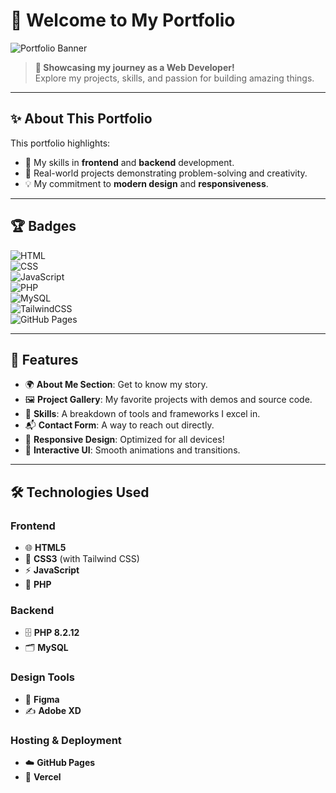 # 🌟 **Welcome to My Portfolio**  

![Portfolio Banner](https://via.placeholder.com/1000x300?text=Welcome+to+My+Portfolio)  

> **🚀 Showcasing my journey as a Web Developer!**  
> Explore my projects, skills, and passion for building amazing things.

---

## ✨ **About This Portfolio**

This portfolio highlights:  
- 🎯 My skills in **frontend** and **backend** development.  
- 💼 Real-world projects demonstrating problem-solving and creativity.  
- 💡 My commitment to **modern design** and **responsiveness**.  

---

## 🏆 **Badges**

![HTML](https://img.shields.io/badge/HTML-E34F26?style=for-the-badge&logo=html5&logoColor=white)  
![CSS](https://img.shields.io/badge/CSS-1572B6?style=for-the-badge&logo=css3&logoColor=white)  
![JavaScript](https://img.shields.io/badge/JavaScript-F7DF1E?style=for-the-badge&logo=javascript&logoColor=black)  
![PHP](https://img.shields.io/badge/PHP-777BB4?style=for-the-badge&logo=php&logoColor=white)  
![MySQL](https://img.shields.io/badge/MySQL-4479A1?style=for-the-badge&logo=mysql&logoColor=white)  
![TailwindCSS](https://img.shields.io/badge/Tailwind_CSS-38B2AC?style=for-the-badge&logo=tailwind-css&logoColor=white)  
![GitHub Pages](https://img.shields.io/badge/GitHub_Pages-222222?style=for-the-badge&logo=githubpages&logoColor=white)

---

## 🎨 **Features**

- 🌍 **About Me Section**: Get to know my story.  
- 🖼️ **Project Gallery**: My favorite projects with demos and source code.  
- 📜 **Skills**: A breakdown of tools and frameworks I excel in.  
- 📬 **Contact Form**: A way to reach out directly.  
- 📱 **Responsive Design**: Optimized for all devices!  
- 🎥 **Interactive UI**: Smooth animations and transitions.

---

## 🛠️ **Technologies Used**

### Frontend  
- 🌐 **HTML5**  
- 🎨 **CSS3** (with Tailwind CSS)  
- ⚡ **JavaScript**  
- 💎 **PHP**  

### Backend  
- 🗄️ **PHP 8.2.12**  
- 🗂️ **MySQL**  

### Design Tools  
- 🎨 **Figma**  
- ✍️ **Adobe XD**

### Hosting & Deployment  
- ☁️ **GitHub Pages**  
- 🚀 **Vercel**  


